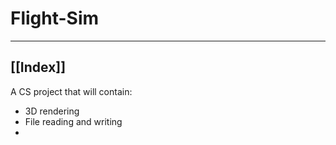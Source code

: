 # Flight-Sim
---
 ## [[Index]]
 
 A CS project that will contain:
 - 3D rendering
 - File reading and writing
 - 